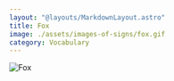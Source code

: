 ```yaml
---
layout: "@layouts/MarkdownLayout.astro"
title: Fox
image: ./assets/images-of-signs/fox.gif
category: Vocabulary
---
```


![Fox](@signs/fox.gif)
